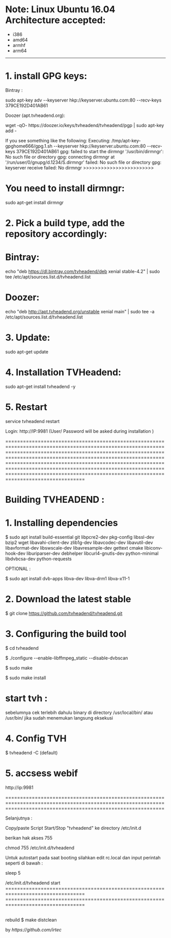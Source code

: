 # Note: Linux Ubuntu 16.04 Architecture accepted: 

- i386
- amd64
- armhf 
- arm64

________________________________________________________________________________________________

# 1. install GPG keys:
<p>Bintray :
 <p>sudo apt-key adv --keyserver hkp://keyserver.ubuntu.com:80 --recv-keys 379CE192D401AB61 

<p>Doozer (apt.tvheadend.org):
 <p>wget -qO- https://doozer.io/keys/tvheadend/tvheadend/pgp | sudo apt-key add -
<p>
If you see something like the following:
Executing: /tmp/apt-key-gpghome666/gpg.1.sh --keyserver hkp://keyserver.ubuntu.com:80 --recv-keys 379CE192D401AB61
gpg: failed to start the dirmngr '/usr/bin/dirmngr': No such file or directory
gpg: connecting dirmngr at '/run/user/0/gnupg/d.1234/S.dirmngr' failed: No such file or directory
gpg: keyserver receive failed: No dirmngr
>>>>>>>>>>>>>>>>>>>>>>>>

# You need to install dirmngr:
 sudo apt-get install dirmngr

>>>>>>>>>>>>>>>>>>>>>>>>

# 2. Pick a build type, add the repository accordingly:

# Bintray:
 echo "deb https://dl.bintray.com/tvheadend/deb xenial stable-4.2" | sudo tee /etc/apt/sources.list.d/tvheadend.list

# Doozer:
 echo "deb http://apt.tvheadend.org/unstable xenial main" | sudo tee -a /etc/apt/sources.list.d/tvheadend.list

>>>>>>>>>>>>>>>>>>>>>>>>

# 3. Update:
 sudo apt-get update

>>>>>>>>>>>>>>>>>>>>>>>>

# 4. Installation TVHeadend:
 sudo apt-get install tvheadend -y

# 5. Restart
 service tvheadend restart

>>>>>>>>>>>>>>>>>>>>>>>>
Login: 
http://IP:9981
(User/ Password will be asked during installation )

=====================================================================================================================================================================================================================================================================================================================================================================================================================

# Building TVHEADEND :
# 1. Installing dependencies
$ sudo apt install build-essential git libpcre2-dev pkg-config libssl-dev bzip2 wget libavahi-client-dev zlib1g-dev libavcodec-dev libavutil-dev libavformat-dev libswscale-dev libavresample-dev gettext cmake libiconv-hook-dev liburiparser-dev debhelper libcurl4-gnutls-dev python-minimal libdvbcsa-dev python-requests
 <p>OPTIONAL :
<p>$ sudo apt install dvb-apps libva-dev libva-drm1 libva-x11-1</p>

# 2. Download the latest stable
$ git clone https://github.com/tvheadend/tvheadend.git

# 3. Configuring the build tool
$ cd tvheadend
<p>$ ./configure --enable-libffmpeg_static --disable-dvbscan
<span><p>$ sudo make
<span><p>$ sudo make install

# start tvh :
sebelumnya cek terlebih dahulu binary di directory /usr/local/bin/ atau /usr/bin/ jika sudah menemukan langsung eksekusi

# 4. Config TVH 
$ tvheadend -C (default)

# 5. accsess webif
http://ip:9981

==================================================================================================================================================================
<p>
Selanjutnya :
<p>Copy/paste Script Start/Stop "tvheadend" ke directory /etc/init.d
<p>berikan hak akses 755
<p>chmod 755 /etc/init.d/tvheadend
 <p><p>
 Untuk autostart pada saat booting silahkan edit rc.local dan input perintah seperti di bawah :
 <p>sleep 5
<p>/etc/init.d/tvheadend start
 <br>=================================================================================
 <br>=================================================================================
<br><br>
 <p>rebuild $ make distclean
<p>by <i>https://github.com/irtec</i>
